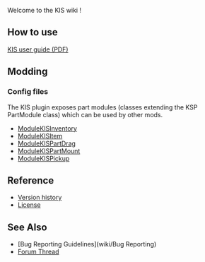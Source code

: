 Welcome to the KIS wiki !

## How to use
[KIS user guide (PDF)](https://github.com/KospY/KIS/blob/master/UserGuide.pdf)

## Modding

### Config files
The KIS plugin exposes part modules (classes extending the KSP PartModule  class) which can be used by other mods.
- [ModuleKISInventory](wiki/ModuleKISInventory)
- [ModuleKISItem](wiki/ModuleKISItem)
- [ModuleKISPartDrag](wiki/ModuleKISPartDrag)
- [ModuleKISPartMount](wiki/ModuleKISPartMount)
- [ModuleKISPickup](wiki/ModuleKISPickup)

## Reference
- [Version history](wiki/Changelog)
- [License](https://github.com/KospY/KIS/blob/master/LICENSE.md)

## See Also
- [Bug Reporting Guidelines](wiki/Bug Reporting)
- [Forum Thread](//)